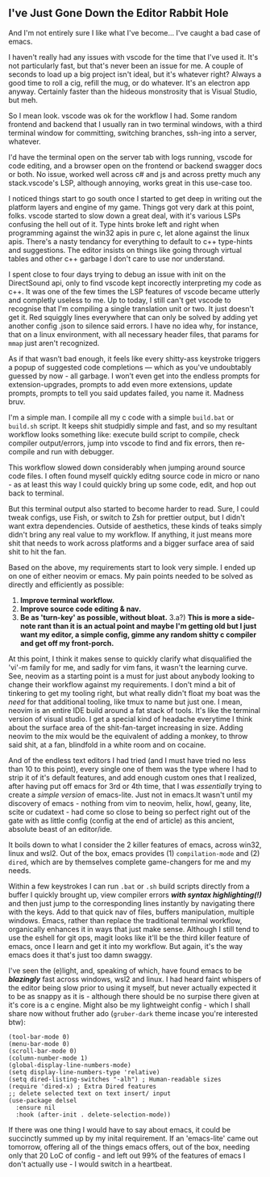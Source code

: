 ## I've Just Gone Down the Editor Rabbit Hole

And I'm not entirely sure I like what I've become... I've caught a bad case of emacs.

I haven't really had any issues with vscode for the time that I've used it. It's not particularly fast, but that's never been an issue for me. A couple of seconds to load up a big project isn't ideal, but it's whatever right? Always a good time to roll a cig, refill the mug, or do whatever. It's an electron app anyway. Certainly faster than the hideous monstrosity that is Visual Studio, but meh.

So I mean look. vscode was ok for the workflow I had. Some random frontend and backend that I usually ran in two terminal windows, with a third terminal window for committing, switching branches, ssh-ing into a server, whatever. 

I'd have the terminal open on the server tab with logs running, vscode for code editing, and a browser open on the frontend or backend swagger docs or both. No issue, worked well across c# and js and across pretty much any stack.vscode's LSP, although annoying, works great in this use-case too.

I noticed things start to go south once I started to get deep in writing out the platform layers and engine of my game. Things got very dark at this point, folks. vscode started to slow down a great deal, with it's various LSPs confusing the hell out of it.
Type hints broke left and right when programming against the win32 apis in pure c, let alone against the linux apis. There's a nasty tendancy for everything to default to c++ type-hints and suggestions. The editor insists on things like going through virtual tables and other c++ garbage I don't care to use nor understand.

I spent close to four days trying to debug an issue with init on the DirectSound api, only to find vscode kept incorectly interpreting my code as c++. It was one of the few times the LSP features of vscode became utterly and completly useless to me. Up to today, I still can't get vscode to recognise that I'm compiling a single translation unit or two. It just doesn't get it. Red squiggly lines everywhere that can only be solved by adding yet another config .json to silence said errors. I have no idea why, for instance, that on a linux environment, with all necessary header files, that params for `mmap` just aren't recognized.

As if that wasn’t bad enough, it feels like every shitty-ass keystroke triggers a popup of suggested code completions — which as you've undoubtably guessed by now - all garbage. I won’t even get into the endless prompts for extension-upgrades, prompts to add even more extensions, update prompts, prompts to tell you said updates failed, you name it. Madness bruv.

I'm a simple man. I compile all my c code with a simple `build.bat` or `build.sh` script. It keeps shit studpidly simple and fast, and so my resultant workflow looks something like: execute build script to compile, check compiler output/errors, jump into vscode to find and fix errors, then
re-compile and run with debugger.

This workflow slowed down considerably when jumping around source code files. I often found myself quickly editng source code in micro or nano - as at least this way I could quickly bring up some code, edit, and hop out back to terminal.

But this terminal output also started to become harder to read. Sure, I could tweak configs, use Fish, or switch to Zsh for prettier output, but I didn't want extra dependencies. Outside of aesthetics, these kinds of teaks simply didn't bring any real value to my workflow. If anything, it just means more shit that needs to work across platforms and a bigger surface area of said shit to hit the fan. 

Based on the above, my requirements start to look very simple. I ended up on one of either neovim or emacs. My pain points needed to be solved as directly and efficiently as possible:

1. **Improve terminal workflow.**
2. **Improve source code editing & nav.**
3. **Be as 'turn-key' as possible, without bloat.**
   3.a?) **This is more a side-note rant than it is an actual point and maybe I'm getting old but I just want my editor, a simple config, gimme any random shitty c compiler and get off my front-porch.**

At this point, I think it makes sense to quickly clarify what disqualified the 'vi'-m family for me, and sadly for vim fans, it wasn't the learning curve.
See, neovim as a starting point is a must for just about anybody looking to change their workflow against my requirements. I don't mind a bit of tinkering to get my tooling right, but what really didn't float my boat was the *need* for that additional tooling, like tmux to name but just one. I mean, neovim is an entire IDE build around a fat stack of tools. It's like the terminal version of  visual studio.
I get a special kind of headache everytime I think about the surface area of the shit-fan-target increasing in size. Adding neovim to the mix would be the equivalent of adding a monkey, to throw said shit, at a fan, blindfold in a white room and on cocaine.

And of the endless text editors I had tried (and I must have tried no less than 10 to this point), every single one of them was the type where I had to strip it of it's default features, and add enough custom ones that I realized, after having put off emacs for 3rd or 4th time, that I was *essentially* trying to create a *simple version* of emacs-lite. Just not in emacs.It wasn't until my discovery of emacs - nothing from vim to neovim, helix, howl, geany, lite, scite or cudatext - had come so close to being so perfect right out of the gate with as little config (config at the end of article) as this ancient, absolute beast of an editor/ide.

It boils down to what I consider the 2 killer features of emacs, across win32, linux and wsl2. Out of the box, emacs provides (1) `compilation-mode` and (2) `dired`, which are by themselves complete game-changers for me and my needs.

Within a few keystrokes I can run `.bat` or `.sh` build scripts directly from a buffer I quickly brought up, view compiler errors ***with syntax highlighting(!)*** and then just jump to the corresponding lines instantly by navigating there with the keys. Add to that quick nav of files, buffers manipulation, multiple windows. Emacs, rather than replace the traditional terminal workflow, organically enhances it in ways that just make sense.
Although I still tend to use the eshell for git ops, magit looks like it'll be the third killer feature of emacs, once I learn and get it into my workflow. But again, it's the way emacs does it that's just too damn swaggy.

I've seen the (e)light, and, speaking of which, have found emacs to be ***blazingly*** fast across windows, wsl2 and linux. I had heard faint whispers of the editor being slow prior to using it myself, but never actually expected it to be as snappy as it is - although there should be no surpise there given at it's core is a c engine. Might also be my lightweight config - which I shall share now without fruther ado (`gruber-dark` theme incase you're interested btw):

```
(tool-bar-mode 0)
(menu-bar-mode 0)
(scroll-bar-mode 0)
(column-number-mode 1)
(global-display-line-numbers-mode)
(setq display-line-numbers-type 'relative)
(setq dired-listing-switches "-alh") ; Human-readable sizes
(require 'dired-x) ; Extra Dired features
;; delete selected text on text insert/ input
(use-package delsel
  :ensure nil 
  :hook (after-init . delete-selection-mode))
```

If there was one thing I would have to say about emacs, it could be succinctly summed up by my inital requirement.
If an 'emacs-lite' came out tomorrow, offering all of the things emacs offers, out of the box, needing only that 20 LoC of config - and left out 99% of the features of emacs I don't actually use - I would switch in a heartbeat.